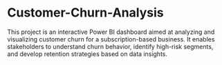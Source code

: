 # Customer-Churn-Analysis
This project is an interactive Power BI dashboard aimed at analyzing and visualizing customer churn for a subscription-based business. It enables stakeholders to understand churn behavior, identify high-risk segments, and develop retention strategies based on data insights.
